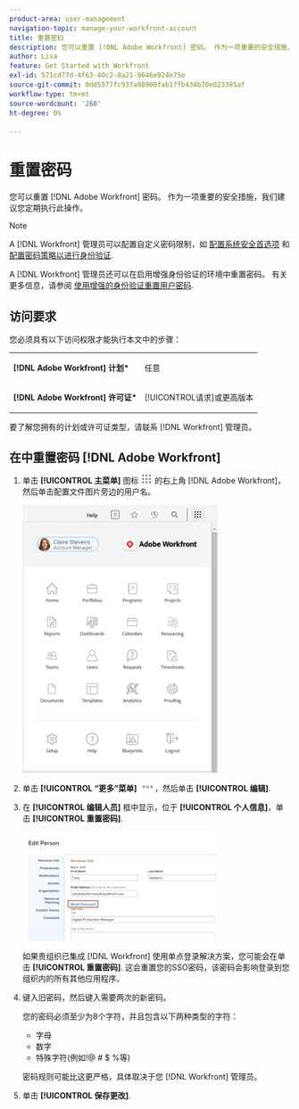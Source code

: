 ```yaml
---
product-area: user-management
navigation-topic: manage-your-workfront-account
title: 重置密码
description: 您可以重置 [!DNL Adobe Workfront] 密码。 作为一项重要的安全措施，我们建议您定期执行此操作。
author: Lisa
feature: Get Started with Workfront
exl-id: 571cd77d-4f63-40c2-8a21-9646e924e75e
source-git-commit: 0dd5577fc937a98900fab17fb434b70e023385af
workflow-type: tm+mt
source-wordcount: '268'
ht-degree: 0%

---
```


# 重置密码

您可以重置 [!DNL Adobe Workfront] 密码。 作为一项重要的安全措施，我们建议您定期执行此操作。

>[!NOTE]
>
>A [!DNL Workfront] 管理员可以配置自定义密码限制，如 [配置系统安全首选项](../../../administration-and-setup/manage-workfront/security/configure-security-preferences.md) 和 [配置密码策略以进行身份验证](../../../administration-and-setup/manage-workfront/security/configure-password-policies-authentication.md).
>
>A [!DNL Workfront] 管理员还可以在启用增强身份验证的环境中重置密码。 有关更多信息，请参阅 [使用增强的身份验证重置用户密码](../../../workfront-basics/manage-your-account-and-profile/managing-your-workfront-account/reset-user-password-eauth.md).

## 访问要求

您必须具有以下访问权限才能执行本文中的步骤：

<table style="table-layout:auto"> 
 <col> 
 </col> 
 <col> 
 </col> 
 <tbody> 
  <tr> 
   <td role="rowheader"><strong>[!DNL Adobe Workfront] 计划*</strong></td> 
   <td> <p>任意</p> </td> 
  </tr> 
  <tr> 
   <td role="rowheader"><strong>[!DNL Adobe Workfront] 许可证*</strong></td> 
   <td> <p>[!UICONTROL请求]或更高版本</p> </td> 
  </tr> 
 </tbody> 
</table>

要了解您拥有的计划或许可证类型，请联系 [!DNL Workfront] 管理员。

## 在中重置密码 [!DNL Adobe Workfront]

1. 单击 **[!UICONTROL 主菜单]** 图标 ![](assets/main-menu-icon.png) 的右上角 [!DNL Adobe Workfront]，然后单击配置文件图片旁边的用户名。

   ![打开主菜单并选择您的用户名。](assets/main-menu-options-350x481.png)

1. 单击 **[!UICONTROL “更多”菜单]** ![](assets/more-icon.png)，然后单击 **[!UICONTROL 编辑]**.

1. 在 **[!UICONTROL 编辑人员]** 框中显示，位于 **[!UICONTROL 个人信息]**，单击 **[!UICONTROL 重置密码]**.

   ![](assets/edit-person-box-350x196.jpg)

   如果贵组织已集成 [!DNL Workfront] 使用单点登录解决方案，您可能会在单击 **[!UICONTROL 重置密码]**. 这会重置您的SSO密码，该密码会影响登录到您组织内的所有其他应用程序。

1. 键入旧密码，然后键入需要两次的新密码。

   您的密码必须至少为8个字符，并且包含以下两种类型的字符：

   * 字母
   * 数字
   * 特殊字符(例如!@ # $ %等)

   密码规则可能比这更严格，具体取决于您 [!DNL Workfront] 管理员。

1. 单击 **[!UICONTROL 保存更改]**.
